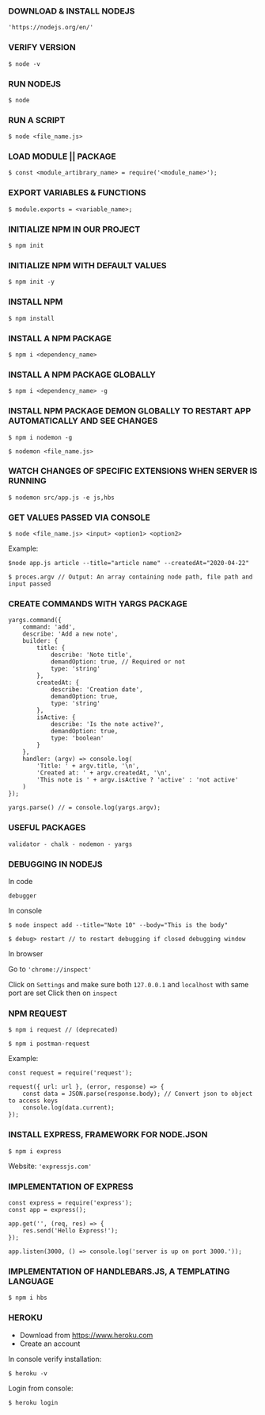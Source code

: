### DOWNLOAD & INSTALL NODEJS
`'https://nodejs.org/en/'`

### VERIFY VERSION
```
$ node -v
```

### RUN NODEJS
```
$ node
```

### RUN A SCRIPT
```
$ node <file_name.js>
```

### LOAD MODULE || PACKAGE
```
$ const <module_artibrary_name> = require('<module_name>');
```

### EXPORT VARIABLES & FUNCTIONS
```
$ module.exports = <variable_name>;
```

### INITIALIZE NPM IN OUR PROJECT
```
$ npm init
```

### INITIALIZE NPM WITH DEFAULT VALUES
```
$ npm init -y
```

### INSTALL NPM
```
$ npm install
```

### INSTALL A NPM PACKAGE
```
$ npm i <dependency_name>
```

### INSTALL A NPM PACKAGE GLOBALLY
```
$ npm i <dependency_name> -g
```

### INSTALL NPM PACKAGE DEMON GLOBALLY TO RESTART APP AUTOMATICALLY AND SEE CHANGES
```
$ npm i nodemon -g
```
```
$ nodemon <file_name.js>
```

### WATCH CHANGES OF SPECIFIC EXTENSIONS WHEN SERVER IS RUNNING
```
$ nodemon src/app.js -e js,hbs
```

### GET VALUES PASSED VIA CONSOLE
```
$ node <file_name.js> <input> <option1> <option2>
```

Example: 
```
$node app.js article --title="article name" --createdAt="2020-04-22"
```
```
$ proces.argv // Output: An array containing node path, file path and input passed
```

### CREATE COMMANDS WITH YARGS PACKAGE
```
yargs.command({
    command: 'add',
    describe: 'Add a new note',
    builder: {
        title: {
            describe: 'Note title',
            demandOption: true, // Required or not
            type: 'string'
        },
        createdAt: {
            describe: 'Creation date',
            demandOption: true,
            type: 'string'
        },
        isActive: {
            describe: 'Is the note active?',
            demandOption: true,
            type: 'boolean'
        }
    },
    handler: (argv) => console.log(
        'Title: ' + argv.title, '\n',
        'Created at: ' + argv.createdAt, '\n',
        'This note is ' + argv.isActive ? 'active' : 'not active'
    )
});

yargs.parse() // = console.log(yargs.argv);
```
### USEFUL PACKAGES
`validator - chalk - nodemon - yargs`

### DEBUGGING IN NODEJS
In code
```
debugger
```

In console
```
$ node inspect add --title="Note 10" --body="This is the body"
```
```
$ debug> restart // to restart debugging if closed debugging window
```

In browser

Go to `'chrome://inspect'`

Click on `Settings` and make sure both `127.0.0.1` and `localhost` with same port are set
Click then on `inspect`

### NPM REQUEST
```
$ npm i request // (deprecated)
```
```
$ npm i postman-request
```

Example:

```
const request = require('request');

request({ url: url }, (error, response) => {
    const data = JSON.parse(response.body); // Convert json to object to access keys
    console.log(data.current);
});
```

### INSTALL EXPRESS, FRAMEWORK FOR NODE.JSON
```
$ npm i express
```
Website: `'expressjs.com'`

### IMPLEMENTATION OF EXPRESS
```
const express = require('express');
const app = express();

app.get('', (req, res) => {
    res.send('Hello Express!');
});

app.listen(3000, () => console.log('server is up on port 3000.'));
```
### IMPLEMENTATION OF HANDLEBARS.JS, A TEMPLATING LANGUAGE
```
$ npm i hbs
```

### HEROKU
- Download from https://www.heroku.com
- Create an account

In console verify installation:
```
$ heroku -v
```

Login from console:
```
$ heroku login
```